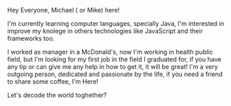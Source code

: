 Hey Everyone, Michael ( or Mike) here!

I'm currently learning computer languages, specially Java, I'm interested in improve my knolege in others technologies like JavaScript and their frameworks too.


I worked as manager in a McDonald's, now I'm working in health public field, but I'm looking for my first job in the field I graduated for, if you have any tip or can give me any help in how to get it, it will be great!
I'm a very outgoing person, dedicated and passionate by the life, if you need a friend to share some coffee, I'm Here!

Let's decode the world toghether?
